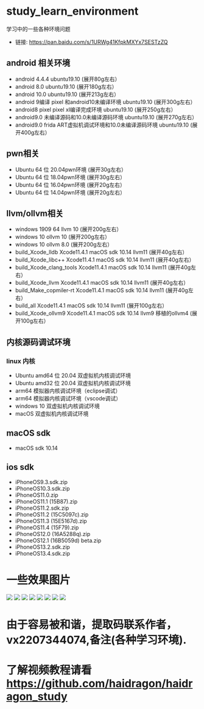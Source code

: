 # study_learn_environment
学习中的一些各种环境问题
* 链接: https://pan.baidu.com/s/1URWg41KfpkMXYx7SESTzZQ  
## android 相关环境 
* android 4.4.4 ubuntu19.10 (展开80g左右）
* android 8.0   ubuntu19.10 (展开180g左右）
* android 10.0  ubuntu19.10 (展开213g左右）
* android 9编译 pixel 和android10未编译环境             ubuntu19.10 (展开300g左右）
* android8 pixel pixel xl编译完成环境                  ubuntu19.10 (展开250g左右）
* android9.0 未编译源码和10.0未编译源码环境               ubuntu19.10 (展开270g左右）
* android9.0 frida ART虚拟机调试环境和10.0未编译源码环境  ubuntu19.10 (展开400g左右）
## pwn相关
* Ubuntu 64 位 20.04pwn环境 (展开30g左右）
* Ubuntu 64 位 18.04pwn环境 (展开30g左右）
* Ubuntu 64 位 16.04pwn环境 (展开20g左右）
* Ubuntu 64 位 14.04pwn环境 (展开20g左右）
## llvm/ollvm相关
* windows 1909 64 llvm 10 (展开200g左右）
* windows 10 ollvm 10  (展开200g左右）
* windows 10 ollvm 8.0 (展开200g左右）
* build_Xcode_lldb Xcode11.4.1 macOS sdk 10.14 llvm11 (展开40g左右）
* build_Xcode_libc++ Xcode11.4.1 macOS sdk 10.14 llvm11 (展开40g左右）
* build_Xcode_clang_tools Xcode11.4.1 macOS sdk 10.14 llvm11 (展开40g左右）
* build_Xcode_llvm Xcode11.4.1 macOS sdk 10.14 llvm11 (展开40g左右）
* build_Make_copmiler-rt Xcode11.4.1 macOS sdk 10.14 llvm11 (展开40g左右）
* build_all Xcode11.4.1 macOS sdk 10.14 llvm11 (展开100g左右）
* build_Xcode_ollvm9 Xcode11.4.1 macOS sdk 10.14 llvm9 移植的ollvm4 (展开100g左右）
## 内核源码调试环境
### linux 内核
* Ubuntu amd64 位 20.04 双虚拟机内核调试环境 
* Ubuntu amd32 位 20.04 双虚拟机内核调试环境 
* arm64 模拟器内核调试环境（eclipse调试）
* arm64 模拟器内核调试环境（vscode调试）
* windows 10            双虚拟机内核调试环境
* macOS                 双虚拟机内核调试环境
## macOS sdk
* macOS sdk 10.14
## ios sdk
* iPhoneOS9.3.sdk.zip
* iPhoneOS10.3.sdk.zip
* iPhoneOS11.0.zip
* iPhoneOS11.1 (15B87).zip
* iPhoneOS11.2.sdk.zip
* iPhoneOS11.2 (15C5097c).zip
* iPhoneOS11.3 (15E5167d).zip
* iPhoneOS11.4 (15F79).zip
* iPhoneOS12.0 (16A5288q).zip
* iPhoneOS12.1 (16B5059d) beta.zip
* iPhoneOS13.2.sdk.zip
* iPhoneOS13.4.sdk.zip


# 一些效果图片
![](./img/1.png)
![](./img/2.png)
![](./img/3.png)
![](./img/4.png)
![](./img/5.png) 
![](./img/6.png)
![](./img/7.png)
![](./img/8.png) 
# 由于容易被和谐，提取码联系作者，vx2207344074,备注(各种学习环境).
# 了解视频教程请看 https://github.com/haidragon/haidragon_study
